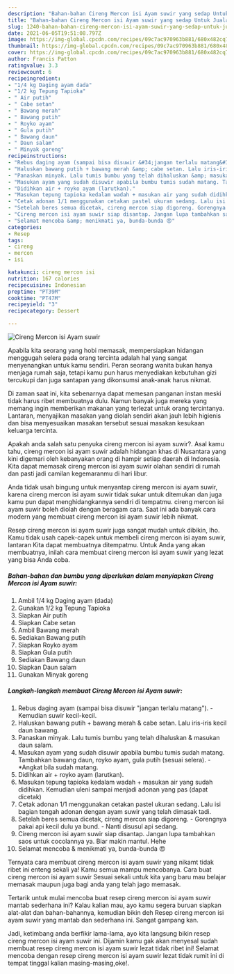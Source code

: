 ```yaml
---
description: "Bahan-bahan Cireng Mercon isi Ayam suwir yang sedap Untuk Jualan"
title: "Bahan-bahan Cireng Mercon isi Ayam suwir yang sedap Untuk Jualan"
slug: 1240-bahan-bahan-cireng-mercon-isi-ayam-suwir-yang-sedap-untuk-jualan
date: 2021-06-05T19:51:08.797Z
image: https://img-global.cpcdn.com/recipes/09c7ac970963b881/680x482cq70/cireng-mercon-isi-ayam-suwir-foto-resep-utama.jpg
thumbnail: https://img-global.cpcdn.com/recipes/09c7ac970963b881/680x482cq70/cireng-mercon-isi-ayam-suwir-foto-resep-utama.jpg
cover: https://img-global.cpcdn.com/recipes/09c7ac970963b881/680x482cq70/cireng-mercon-isi-ayam-suwir-foto-resep-utama.jpg
author: Francis Patton
ratingvalue: 3.3
reviewcount: 6
recipeingredient:
- "1/4 kg Daging ayam dada"
- "1/2 kg Tepung Tapioka"
- " Air putih"
- " Cabe setan"
- " Bawang merah"
- " Bawang putih"
- " Royko ayam"
- " Gula putih"
- " Bawang daun"
- " Daun salam"
- " Minyak goreng"
recipeinstructions:
- "Rebus daging ayam (sampai bisa disuwir &#34;jangan terlalu matang&#34;). Kemudian suwir kecil-kecil."
- "Haluskan bawang putih + bawang merah &amp; cabe setan. Lalu iris-iris kecil daun bawang."
- "Panaskan minyak. Lalu tumis bumbu yang telah dihaluskan &amp; masukan daun salam."
- "Masukan ayam yang sudah disuwir apabila bumbu tumis sudah matang. Tambahkan bawang daun, royko ayam, gula putih (sesuai selera).  *Angkat bila sudah matang."
- "Didihkan air + royko ayam (larutkan)."
- "Masukan tepung tapioka kedalam wadah + masukan air yang sudah didihkan. Kemudian uleni sampai menjadi adonan yang pas (dapat dicetak)"
- "Cetak adonan 1/1 menggunakan cetakan pastel ukuran sedang. Lalu isi bagian tengah adonan dengan ayam suwir yang telah dimasak tadi."
- "Setelah beres semua dicetak, cireng mercon siap digoreng. Gorengnya pakai api kecil dulu ya bund. Nanti disusul api sedang."
- "Cireng mercon isi ayam suwir siap disantap. Jangan lupa tambahkan saos untuk cocolannya ya. Biar makin mantul. Hehe"
- "Selamat mencoba &amp; menikmati ya, bunda-bunda 😍"
categories:
- Resep
tags:
- cireng
- mercon
- isi

katakunci: cireng mercon isi 
nutrition: 167 calories
recipecuisine: Indonesian
preptime: "PT39M"
cooktime: "PT47M"
recipeyield: "3"
recipecategory: Dessert

---
```



![Cireng Mercon isi Ayam suwir](https://img-global.cpcdn.com/recipes/09c7ac970963b881/680x482cq70/cireng-mercon-isi-ayam-suwir-foto-resep-utama.jpg)

Apabila kita seorang yang hobi memasak, mempersiapkan hidangan menggugah selera pada orang tercinta adalah hal yang sangat menyenangkan untuk kamu sendiri. Peran seorang  wanita bukan hanya menjaga rumah saja, tetapi kamu pun harus menyediakan kebutuhan gizi tercukupi dan juga santapan yang dikonsumsi anak-anak harus nikmat.

Di zaman  saat ini, kita sebenarnya dapat memesan panganan instan meski tidak harus ribet membuatnya dulu. Namun banyak juga mereka yang memang ingin memberikan makanan yang terlezat untuk orang tercintanya. Lantaran, menyajikan masakan yang diolah sendiri akan jauh lebih higienis dan bisa menyesuaikan masakan tersebut sesuai masakan kesukaan keluarga tercinta. 



Apakah anda salah satu penyuka cireng mercon isi ayam suwir?. Asal kamu tahu, cireng mercon isi ayam suwir adalah hidangan khas di Nusantara yang kini digemari oleh kebanyakan orang di hampir setiap daerah di Indonesia. Kita dapat memasak cireng mercon isi ayam suwir olahan sendiri di rumah dan pasti jadi camilan kegemaranmu di hari libur.

Anda tidak usah bingung untuk menyantap cireng mercon isi ayam suwir, karena cireng mercon isi ayam suwir tidak sukar untuk ditemukan dan juga kamu pun dapat menghidangkannya sendiri di tempatmu. cireng mercon isi ayam suwir boleh diolah dengan beragam cara. Saat ini ada banyak cara modern yang membuat cireng mercon isi ayam suwir lebih nikmat.

Resep cireng mercon isi ayam suwir juga sangat mudah untuk dibikin, lho. Kamu tidak usah capek-capek untuk membeli cireng mercon isi ayam suwir, lantaran Kita dapat membuatnya ditempatmu. Untuk Anda yang akan membuatnya, inilah cara membuat cireng mercon isi ayam suwir yang lezat yang bisa Anda coba.

<!--inarticleads1-->

##### Bahan-bahan dan bumbu yang diperlukan dalam menyiapkan Cireng Mercon isi Ayam suwir:

1. Ambil 1/4 kg Daging ayam (dada)
1. Gunakan 1/2 kg Tepung Tapioka
1. Siapkan  Air putih
1. Siapkan  Cabe setan
1. Ambil  Bawang merah
1. Sediakan  Bawang putih
1. Siapkan  Royko ayam
1. Siapkan  Gula putih
1. Sediakan  Bawang daun
1. Siapkan  Daun salam
1. Gunakan  Minyak goreng




<!--inarticleads2-->

##### Langkah-langkah membuat Cireng Mercon isi Ayam suwir:

1. Rebus daging ayam (sampai bisa disuwir &#34;jangan terlalu matang&#34;). - Kemudian suwir kecil-kecil.
1. Haluskan bawang putih + bawang merah &amp; cabe setan. Lalu iris-iris kecil daun bawang.
1. Panaskan minyak. Lalu tumis bumbu yang telah dihaluskan &amp; masukan daun salam.
1. Masukan ayam yang sudah disuwir apabila bumbu tumis sudah matang. Tambahkan bawang daun, royko ayam, gula putih (sesuai selera).  - *Angkat bila sudah matang.
1. Didihkan air + royko ayam (larutkan).
1. Masukan tepung tapioka kedalam wadah + masukan air yang sudah didihkan. Kemudian uleni sampai menjadi adonan yang pas (dapat dicetak)
1. Cetak adonan 1/1 menggunakan cetakan pastel ukuran sedang. Lalu isi bagian tengah adonan dengan ayam suwir yang telah dimasak tadi.
1. Setelah beres semua dicetak, cireng mercon siap digoreng. - Gorengnya pakai api kecil dulu ya bund. - Nanti disusul api sedang.
1. Cireng mercon isi ayam suwir siap disantap. Jangan lupa tambahkan saos untuk cocolannya ya. Biar makin mantul. Hehe
1. Selamat mencoba &amp; menikmati ya, bunda-bunda 😍




Ternyata cara membuat cireng mercon isi ayam suwir yang nikamt tidak ribet ini enteng sekali ya! Kamu semua mampu mencobanya. Cara buat cireng mercon isi ayam suwir Sesuai sekali untuk kita yang baru mau belajar memasak maupun juga bagi anda yang telah jago memasak.

Tertarik untuk mulai mencoba buat resep cireng mercon isi ayam suwir mantab sederhana ini? Kalau kalian mau, ayo kamu segera buruan siapkan alat-alat dan bahan-bahannya, kemudian bikin deh Resep cireng mercon isi ayam suwir yang mantab dan sederhana ini. Sangat gampang kan. 

Jadi, ketimbang anda berfikir lama-lama, ayo kita langsung bikin resep cireng mercon isi ayam suwir ini. Dijamin kamu gak akan menyesal sudah membuat resep cireng mercon isi ayam suwir lezat tidak ribet ini! Selamat mencoba dengan resep cireng mercon isi ayam suwir lezat tidak rumit ini di tempat tinggal kalian masing-masing,oke!.

